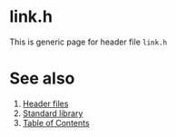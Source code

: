# link.h
This is generic page for header file `link.h`
# See also
1. [Header files](README.md)
2. [Standard library](../README.md)
3. [Table of Contents](../../README.md)
